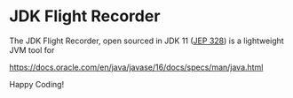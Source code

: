 # JDK Flight Recorder 

The JDK Flight Recorder, open sourced in JDK 11 ([JEP 328](https://openjdk.java.net/jeps/328)) is a lightweight JVM tool for  

https://docs.oracle.com/en/java/javase/16/docs/specs/man/java.html

Happy Coding!